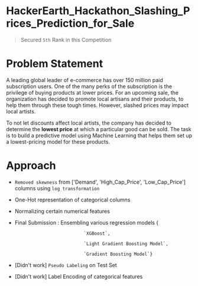 # HackerEarth_Hackathon_Slashing_Prices_Prediction_for_Sale
>Secured `5th` Rank in this Competition

# Problem Statement
A leading global leader of e-commerce has over 150 million paid subscription users. One of the many perks of the subscription is the privilege of buying products at lower prices. For an upcoming sale, the organization has decided to promote local artisans and their products, to help them through these tough times. However, slashed prices may impact local artists.

To not let discounts affect local artists, the company has decided to determine the **lowest price** at which a particular good can be sold. The task is to build a predictive model using Machine Learning that helps them set up a lowest-pricing model for these products.

# Approach
- `Removed skewness` from ['Demand', 'High_Cap_Price', 'Low_Cap_Price'] columns using `log transformation`
- One-Hot representation of categorical columns
- Normalizing certain numerical features
- Final Submission : Ensembling various regression models {

                                `XGBoost`,
                                
                                `Light Gradient Boosting Model`,
                                
                                `Gradient Boosting Model`}
                                
- [Didn't work] `Pseudo Labeling` on Test Set
- [Didn't work] Label Encoding of categorical features

